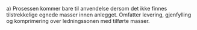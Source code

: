 a) Prosessen kommer bare til anvendelse dersom det ikke finnes tilstrekkelige egnede masser innen anlegget. Omfatter levering, gjenfylling og komprimering over ledningssonen med tilførte masser.


